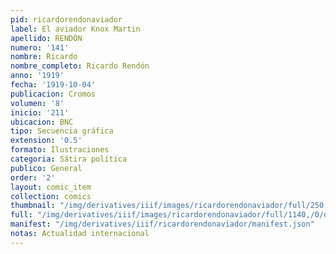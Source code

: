 ```yaml
---
pid: ricardorendonaviador
label: El aviador Knox Martin
apellido: RENDÓN
numero: '141'
nombre: Ricardo
nombre_completo: Ricardo Rendón
anno: '1919'
fecha: '1919-10-04'
publicacion: Cromos
volumen: '8'
inicio: '211'
ubicacion: BNC
tipo: Secuencia gráfica
extension: '0.5'
formato: Ilustraciones
categoria: Sátira política
publico: General
order: '2'
layout: comic_item
collection: comics
thumbnail: "/img/derivatives/iiif/images/ricardorendonaviador/full/250,/0/default.jpg"
full: "/img/derivatives/iiif/images/ricardorendonaviador/full/1140,/0/default.jpg"
manifest: "/img/derivatives/iiif/ricardorendonaviador/manifest.json"
notas: Actualidad internacional
---
```


